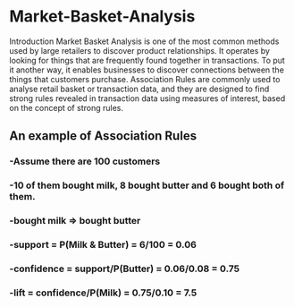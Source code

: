 # Market-Basket-Analysis
Introduction Market Basket Analysis is one of the most common methods used by large retailers to discover product relationships. It operates by looking for things that are frequently found together in transactions. To put it another way, it enables businesses to discover connections between the things that customers purchase. Association Rules are commonly used to analyse retail basket or transaction data, and they are designed to find strong rules revealed in transaction data using measures of interest, based on the concept of strong rules. 

## An example of Association Rules 
### -Assume there are 100 customers 
### -10 of them bought milk, 8 bought butter and 6 bought both of them. 
### -bought milk => bought butter 
### -support = P(Milk &amp; Butter) = 6/100 = 0.06 
### -confidence = support/P(Butter) = 0.06/0.08 = 0.75 
### -lift = confidence/P(Milk) = 0.75/0.10 = 7.5
